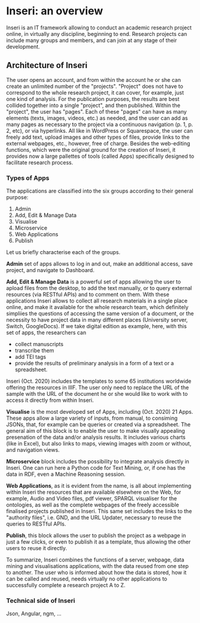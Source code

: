 # Inseri: an overview

Inseri is an IT framework allowing to conduct an academic research project online, in virtually any discipline, beginning to end. Research projects can include many groups and members, and can join at any stage of their development.

## Architecture of Inseri 
The user opens an account, and from within the account he or she can create an unlimited number of the "projects". "Project" does not have to correspond to the whole research project, it can cover, for example, just one kind of analysis. For the publication purposes, the results are best collided together into a single "project", and then published.
Within the "project", the user has "pages". Each of these "pages" can have as many elements (texts, images, videos, etc.) as needed, and the user can add as many pages as necessary to the project via a continuous navigation (p. 1, p. 2, etc), or via hyperlinks. 
All like in WordPress or Squarespace, the user can freely add text, upload images and other types of files, provide links to the external webpages, etc., however, free of charge. Besides the web-editing functions, which were the original ground for the creation of Inseri, it provides now a large pallettes of tools (called Apps) specifically designed to facilitate research process.

### Types of Apps
The applications are classified into the six groups according to their general purpose:

1. Admin
2. Add, Edit & Manage Data
3. Visualise
4. Microservice
5. Web Applications
6. Publish

Let us briefly characterise each of the groups.

**Admin** set of apps allows to log in and out, make an additional access, save project, and navigate to Dashboard.

**Add, Edit & Manage Data** is a powerful set of apps allowing the user to apload files from the desktop, to add the text manually, or to query external resources (via RESTful APIs) and to comment on them. With these applications Inseri allows to collect all research materials in a single place online, and make it available for the whole research team, which definitely simpliies the questions of accessing the same version of a document, or the necessity to have project data in many different places (University server, Switch, GoogleDocs). If we take digital edition as example, here, with this set of apps, the researchers can 

* collect manuscripts
* transcribe them
* add TEI tags
* provide the results of preliminary analysis in a form of a text or a spreadsheet.

Inseri (Oct. 2020) includes the templates to some 65 institutions worldwide offering the resources in IIIF. The user only need to replace the URL of the sample with the URL of the document he or she would like to work with to access it directly from within Inseri.

**Visualise** is the most developed set of Apps, including (Oct. 2020) 21 Apps. These apps allow a large variety of inputs, from manual, to consiming JSONs, that, for example can be queries or created via a spreadsheet. The general aim of this block is to enable the user to make visually appealing presenation of the data and/or analysis results. It includes various charts (like in Excel), but also links to maps, viewing images with zoom or without, and navigation views.

**Microservice** block includes the possibility to integrate analysis directly in Inseri. One can run here a Python code for Text Mining, or, if one has the data in RDF, even a Machine Reasoning session.

**Web Applications**, as it is evident from the name, is all about implementing within Inseri the resources that are available elsewhere on the Web, for example, Audio and Video files, pdf viewer, SPARQL visualiser for the ontologies, as well as the complete webpages of the freely accessible finalised projects published in Inseri. This same set includes the links to the "authority files", i.e. GND, and the URL Updater, necessary to reuse the queries to RESTful APIs.

**Publish**, this block allows the user to publish the project as a webpage in just a few clicks, or even to publish it as a template, thus allowing the other users to reuse it directly. 

To summarize, Inseri combines the functions of a server, webpage, data mining  and visualisations applications, with the data reused from one step to another. The user who is informed about how the data is stored, how it can be called and reused, needs virtually no other applications to successfully complete a research project A to Z.

### Technical side of Inseri
Json, Angular, ngm, ...
